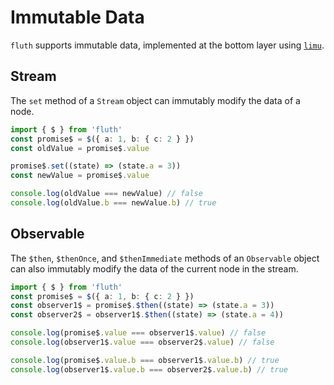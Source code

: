 # Immutable Data

`fluth` supports immutable data, implemented at the bottom layer using [`limu`](https://tnfe.github.io/limu/).

## Stream

The `set` method of a `Stream` object can immutably modify the data of a node.

```typescript
import { $ } from 'fluth'
const promise$ = $({ a: 1, b: { c: 2 } })
const oldValue = promise$.value

promise$.set((state) => (state.a = 3))
const newValue = promise$.value

console.log(oldValue === newValue) // false
console.log(oldValue.b === newValue.b) // true
```

## Observable

The `$then`, `$thenOnce`, and `$thenImmediate` methods of an `Observable` object can also immutably modify the data of the current node in the stream.

```typescript
import { $ } from 'fluth'
const promise$ = $({ a: 1, b: { c: 2 } })
const observer1$ = promise$.$then((state) => (state.a = 3))
const observer2$ = observer1$.$then((state) => (state.a = 4))

console.log(promise$.value === observer1$.value) // false
console.log(observer1$.value === observer2$.value) // false

console.log(promise$.value.b === observer1$.value.b) // true
console.log(observer1$.value.b === observer2$.value.b) // true
```
